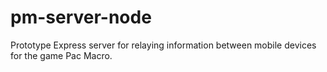 # pm-server-node
Prototype Express server for relaying information between mobile devices for the game Pac Macro. 
